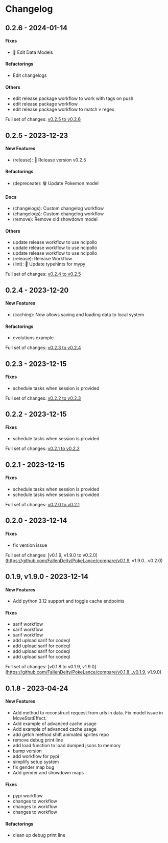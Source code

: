 # Changelog

## 0.2.6 - 2024-01-14

#### Fixes

-  :bug: Edit Data Models
#### Refactorings

-  Edit changelogs
#### Others

-  edit release package workflow to work with tags on push
-  edit release package workflow
-  edit release package workflow to match v regex

Full set of changes: [v0.2.5 to v0.2.6](https://github.com/FallenDeity/PokeLance/compare/v0.2.5...v0.2.6)

## 0.2.5 - 2023-12-23

#### New Features

-  (release): :bookmark: Release version v0.2.5
#### Refactorings

-  (depreceate): :wastebasket: Update Pokemon model
#### Docs

-  (changelogs): Custom changelog workflow
-  (changelogs): Custom changelog workflow
-  (remove): Remove old showdown model
#### Others

-  update release workflow to use ncipollo
-  update release workflow to use ncipollo
-  update release workflow to use ncipollo
-  (release): Release Workflow
-  (lint): :art: Update typehints for mypy

Full set of changes: [v0.2.4 to v0.2.5](https://github.com/FallenDeity/PokeLance/compare/v0.2.4...v0.2.5)

## 0.2.4 - 2023-12-20

#### New Features

-  (caching): Now allows saving and loading data to local system
#### Refactorings

-  evolutions example

Full set of changes: [v0.2.3 to v0.2.4](https://github.com/FallenDeity/PokeLance/compare/v0.2.3...v0.2.4)

## 0.2.3 - 2023-12-15

#### Fixes

-  schedule tasks when session is provided

Full set of changes: [v0.2.2 to v0.2.3](https://github.com/FallenDeity/PokeLance/compare/v0.2.2...v0.2.3)

## 0.2.2 - 2023-12-15

#### Fixes

-  schedule tasks when session is provided

Full set of changes: [v0.2.1 to v0.2.2](https://github.com/FallenDeity/PokeLance/compare/v0.2.1...v0.2.2)

## 0.2.1 - 2023-12-15

#### Fixes

-  schedule tasks when session is provided
-  schedule tasks when session is provided

Full set of changes: [v0.2.0 to v0.2.1](https://github.com/FallenDeity/PokeLance/compare/v0.2.0...v0.2.1)

## 0.2.0 - 2023-12-14

#### Fixes

-  fix version issue

Full set of changes: [v0.1.9, v1.9.0 to v0.2.0](https://github.com/FallenDeity/PokeLance/compare/v0.1.9, v1.9.0...v0.2.0)

## 0.1.9, v1.9.0 - 2023-12-14

#### New Features

-  Add python 3.12 support and toggle cache endpoints
#### Fixes

-  sarif workflow
-  sarif workflow
-  sarif workflow
-  add upload sarif for codeql
-  add upload sarif for codeql
-  add upload sarif for codeql
-  add upload sarif for codeql

Full set of changes: [v0.1.8 to v0.1.9, v1.9.0](https://github.com/FallenDeity/PokeLance/compare/v0.1.8...v0.1.9, v1.9.0)

## 0.1.8 - 2023-04-24

#### New Features

-  Add method to reconstruct request from urls in data. Fix model issue in MoveStatEffect.
-  Add example of advanced cache usage
-  Add example of advanced cache usage
-  add getch method shift animated sprites repo
-  remove debug print line
-  add load function to load dumped jsons to memory
-  bump version
-  add workflow for pypi
-  simplify setup system
-  fix gender map bug
-  Add gender and showdown maps
#### Fixes

-  pypi workflow
-  changes to workflow
-  changes to workflow
-  changes to workflow
#### Refactorings

-  clean up debug print line
